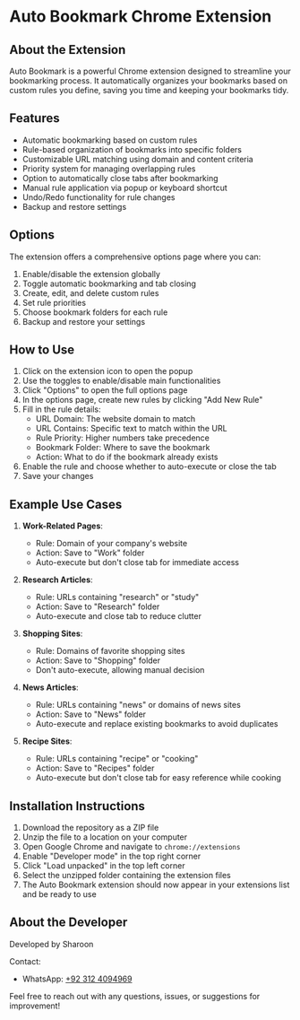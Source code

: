 # Auto Bookmark Chrome Extension

## About the Extension

Auto Bookmark is a powerful Chrome extension designed to streamline your bookmarking process. It automatically organizes your bookmarks based on custom rules you define, saving you time and keeping your bookmarks tidy.

## Features

- Automatic bookmarking based on custom rules
- Rule-based organization of bookmarks into specific folders
- Customizable URL matching using domain and content criteria
- Priority system for managing overlapping rules
- Option to automatically close tabs after bookmarking
- Manual rule application via popup or keyboard shortcut
- Undo/Redo functionality for rule changes
- Backup and restore settings

## Options

The extension offers a comprehensive options page where you can:

1. Enable/disable the extension globally
2. Toggle automatic bookmarking and tab closing
3. Create, edit, and delete custom rules
4. Set rule priorities
5. Choose bookmark folders for each rule
6. Backup and restore your settings

## How to Use

1. Click on the extension icon to open the popup
2. Use the toggles to enable/disable main functionalities
3. Click "Options" to open the full options page
4. In the options page, create new rules by clicking "Add New Rule"
5. Fill in the rule details:
   - URL Domain: The website domain to match
   - URL Contains: Specific text to match within the URL
   - Rule Priority: Higher numbers take precedence
   - Bookmark Folder: Where to save the bookmark
   - Action: What to do if the bookmark already exists
6. Enable the rule and choose whether to auto-execute or close the tab
7. Save your changes

## Example Use Cases

1. **Work-Related Pages**: 
   - Rule: Domain of your company's website
   - Action: Save to "Work" folder
   - Auto-execute but don't close tab for immediate access

2. **Research Articles**: 
   - Rule: URLs containing "research" or "study"
   - Action: Save to "Research" folder
   - Auto-execute and close tab to reduce clutter

3. **Shopping Sites**: 
   - Rule: Domains of favorite shopping sites
   - Action: Save to "Shopping" folder
   - Don't auto-execute, allowing manual decision

4. **News Articles**: 
   - Rule: URLs containing "news" or domains of news sites
   - Action: Save to "News" folder
   - Auto-execute and replace existing bookmarks to avoid duplicates

5. **Recipe Sites**: 
   - Rule: URLs containing "recipe" or "cooking"
   - Action: Save to "Recipes" folder
   - Auto-execute but don't close tab for easy reference while cooking

## Installation Instructions

1. Download the repository as a ZIP file
2. Unzip the file to a location on your computer
3. Open Google Chrome and navigate to `chrome://extensions`
4. Enable "Developer mode" in the top right corner
5. Click "Load unpacked" in the top left corner
6. Select the unzipped folder containing the extension files
7. The Auto Bookmark extension should now appear in your extensions list and be ready to use

## About the Developer

Developed by Sharoon

Contact: 
- WhatsApp: [+92 312 4094969](https://wa.me/923124094969)

Feel free to reach out with any questions, issues, or suggestions for improvement!

